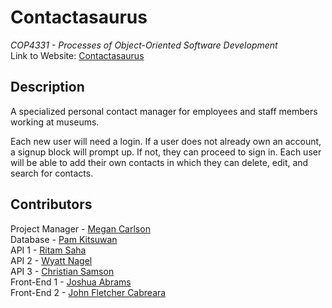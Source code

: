 # Contactasaurus
*COP4331 - Processes of Object-Oriented Software Development*
<br> Link to Website: [Contactasaurus](http://contactasaurus.com/)

## Description
A specialized personal contact manager for employees and staff members working at museums.

Each new user will need a login. If a user does not already own an account, a signup block will prompt up. If not, they can proceed to sign in. Each user will be able to add their own contacts in which they can delete, edit, and search for contacts.

## Contributors
Project Manager - [Megan Carlson](https://github.com/meglc)
<br> Database - [Pam Kitsuwan](https://github.com/sspamss)
<br> API 1 - [Ritam Saha](https://github.com/riptam)
<br> API 2 - [Wyatt Nagel](https://github.com/nagelwy)
<br> API 3 - [Christian Samson](https://github.com/rewindnuclear)
<br> Front-End 1 - [Joshua Abrams](https://github.com/j-b-rams)
<br> Front-End 2 - [John Fletcher Cabreara](johncabrera77)
